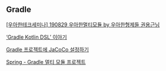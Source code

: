 

## Gradle

[[우아한테크세미나] 190829 우아한멀티모듈 by 우아한형제들 권용근님](https://www.youtube.com/watch?v=nH382BcycHc&t=4033s&ab_channel=%EC%9A%B0%EC%95%84%ED%95%9CTech)
<br/>

[‘Gradle Kotlin DSL’ 이야기](https://techblog.woowahan.com/2625/)
<br/>

[Gradle 프로젝트에 JaCoCo 설정하기](https://techblog.woowahan.com/2661/)
<br/>

[Spring - Gradle 멀티 모듈 프로젝트](https://backtony.github.io/spring/2022-06-02-spring-module-1/)
<br/>

[]()
<br/>

